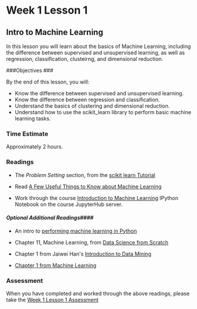 # Week 1 Lesson 1 #
## Intro to Machine Learning ##

In this lesson you will learn about the basics of Machine Learning,
including the difference between supervised and unsupervised learning,
as well as regression, classification, clusteirng, and dimensional
reduction.

###Objectives ###

By the end of this lesson, you will:

- Know the difference between supervised and unsupervised learning.
- Know the difference between regression and classification.
- Understand the basics of clustering and dimensional reduction.
- Understand how to use the scikit_learn library to perform basic machine learning tasks.

### Time Estimate ###

Approximately 2 hours.

### Readings ####

- The _Problem Setting_ section, from the [scikit learn Tutorial](http://scikit-learn.org/stable/tutorial/basic/tutorial.html#machine-learning-the-problem-setting)

- Read [A Few Useful Things to Know about Machine Learning](http://homes.cs.washington.edu/~pedrod/papers/cacm12.pdf)

- Work through the course [Introduction to Machine Learning][intro2ml] IPython Notebook on the course JupyterHub server.

#### *Optional Additional Readings*####

- An intro to [performing machine learning in Python](https://www.pythonprogramming.net/machine-learning-python-sklearn-intro/)

- Chapter 11, Machine Learning, from [Data Science from Scratch](http://proquest.safaribooksonline.com.proxy2.library.illinois.edu/book/databases/9781491901410/10dot-working-with-data/working_with_data_html#X2ludGVybmFsX0h0bWxWaWV3P3htbGlkPTk3ODE0OTE5MDE0MTAlMkZtYWNoaW5lX2xlYXJuaW5nX2h0bWwmcXVlcnk9)

- Chapter 1 from Jaiwei Han's [Introduction to Data Mining](http://proquest.safaribooksonline.com.proxy2.library.illinois.edu/book/databases/data-warehouses/9780123814791/1dot-introduction/chapter_1_introduction#X2ludGVybmFsX0h0bWxWaWV3P3htbGlkPTk3ODAxMjM4MTQ3OTElMkZjaGFwdGVyXzFfaW50cm9kdWN0aW9uJnF1ZXJ5PQ==)

- [Chapter 1 from Machine Learning](http://proquest.safaribooksonline.com.proxy2.library.illinois.edu/book/electrical-engineering/computer-engineering/9781466583283/firstchapter#X2ludGVybmFsX0J2ZGVwRmxhc2hSZWFkZXI/eG1saWQ9OTc4MTQ2NjU4MzI4My8x)

### Assessment ###

When you have completed and worked through the above readings, please take the [Week 1 Lesson 1 Assessment](https://learn.illinois.edu/)

[intro2ml]: https://github.com/UI-DataScience/info490-sp16/blob/master/Week1/notebooks/intro2ml.ipynb